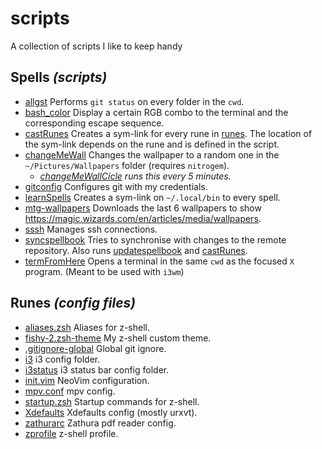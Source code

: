 # scripts
 A collection of scripts I like to keep handy

## Spells *(scripts)*

- [allgst](./allgst.sh) Performs `git status` on every folder in the `cwd`.
- [bash_color](./bash_color.sh) Display a certain RGB combo to the terminal and the
  corresponding escape sequence.
- [castRunes](./castRunes.sh) Creates a sym-link for every rune in
  [runes](runes/). The location of the sym-link depends on the rune and is
  defined in the script.
- [changeMeWall](./changeMeWall.sh) Changes the wallpaper to a random one in the
  `~/Pictures/Wallpapers` folder (requires `nitrogem`).
    - *[changeMeWallCicle](changeMeWallCicle.sh) runs this every 5 minutes.*
- [gitconfig](./gitconfig.sh) Configures git with my credentials.
- [learnSpells](./learnSpells.sh) Creates a sym-link on `~/.local/bin` to every
  spell.
- [mtg-wallpapers](./mtg-wallpapers.sh) Downloads the last 6 wallpapers to show
  https://magic.wizards.com/en/articles/media/wallpapers.
- [sssh](sssh.sh) Manages ssh connections.
- [syncspellbook](./syncspellbook.sh) Tries to synchronise with changes to the
  remote repository. Also runs [updatespellbook](updatespellbook.sh)
  and [castRunes](castRunes.sh).
- [termFromHere](./termFromHere.sh) Opens a terminal in the same `cwd` as the focused `X`
  program. (Meant to be used with `i3wm`)

## Runes *(config files)*

- [aliases.zsh](runes/aliases.zsh) Aliases for z-shell.
- [fishy-2.zsh-theme](runes/fishy-2.zsh-theme) My z-shell custom theme.
- [.gitignore-global](runes/.gitignore-global) Global git ignore.
- [i3](runes/i3/config) i3 config folder.
- [i3status](runes/i3status/config) i3 status bar config folder.
- [init.vim](runes/init.vim) NeoVim configuration.
- [mpv.conf](runes/mpv.conf) mpv config.
- [startup.zsh](runes/startup.zsh) Startup commands for z-shell.
- [Xdefaults](runes/.Xdefaults) Xdefaults config (mostly urxvt).
- [zathurarc](runes/zathurarc) Zathura pdf reader config.
- [zprofile](runes/.zprofile) z-shell profile.
